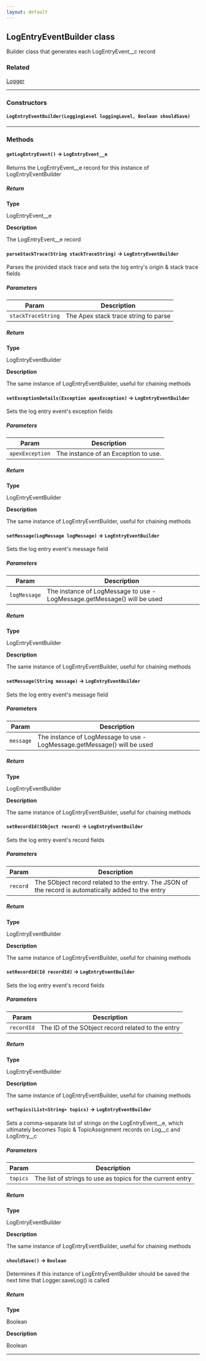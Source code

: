 ```yaml
---
layout: default
---
```

## LogEntryEventBuilder class

Builder class that generates each LogEntryEvent__c record

### Related

[Logger](/logger-engine/Logger.md)

---
### Constructors
#### `LogEntryEventBuilder(LoggingLevel loggingLevel, Boolean shouldSave)`
---
### Methods
#### `getLogEntryEvent()` → `LogEntryEvent__e`

 Returns the LogEntryEvent__e record for this instance of LogEntryEventBuilder

##### Return

**Type**

LogEntryEvent__e

**Description**

The LogEntryEvent__e record

#### `parseStackTrace(String stackTraceString)` → `LogEntryEventBuilder`

 Parses the provided stack trace and sets the log entry's origin & stack trace fields

##### Parameters
|Param|Description|
|-----|-----------|
|`stackTraceString` |  The Apex stack trace string to parse |

##### Return

**Type**

LogEntryEventBuilder

**Description**

The same instance of LogEntryEventBuilder, useful for chaining methods

#### `setExceptionDetails(Exception apexException)` → `LogEntryEventBuilder`

 Sets the log entry event's exception fields

##### Parameters
|Param|Description|
|-----|-----------|
|`apexException` |  The instance of an Exception to use. |

##### Return

**Type**

LogEntryEventBuilder

**Description**

The same instance of LogEntryEventBuilder, useful for chaining methods

#### `setMessage(LogMessage logMessage)` → `LogEntryEventBuilder`

 Sets the log entry event's message field

##### Parameters
|Param|Description|
|-----|-----------|
|`logMessage` |  The instance of LogMessage to use - LogMessage.getMessage() will be used |

##### Return

**Type**

LogEntryEventBuilder

**Description**

The same instance of LogEntryEventBuilder, useful for chaining methods

#### `setMessage(String message)` → `LogEntryEventBuilder`

 Sets the log entry event's message field

##### Parameters
|Param|Description|
|-----|-----------|
|`message` |  The instance of LogMessage to use - LogMessage.getMessage() will be used |

##### Return

**Type**

LogEntryEventBuilder

**Description**

The same instance of LogEntryEventBuilder, useful for chaining methods

#### `setRecordId(SObject record)` → `LogEntryEventBuilder`

 Sets the log entry event's record fields

##### Parameters
|Param|Description|
|-----|-----------|
|`record` |  The SObject record related to the entry. The JSON of the record is automatically added to the entry |

##### Return

**Type**

LogEntryEventBuilder

**Description**

The same instance of LogEntryEventBuilder, useful for chaining methods

#### `setRecordId(Id recordId)` → `LogEntryEventBuilder`

 Sets the log entry event's record fields

##### Parameters
|Param|Description|
|-----|-----------|
|`recordId` |  The ID of the SObject record related to the entry |

##### Return

**Type**

LogEntryEventBuilder

**Description**

The same instance of LogEntryEventBuilder, useful for chaining methods

#### `setTopics(List<String> topics)` → `LogEntryEventBuilder`

 Sets a comma-separate list of strings on the LogEntryEvent__e, which ultimately becomes Topic & TopicAssignment records on Log__c and LogEntry__c

##### Parameters
|Param|Description|
|-----|-----------|
|`topics` |  The list of strings to use as topics for the current entry |

##### Return

**Type**

LogEntryEventBuilder

**Description**

The same instance of LogEntryEventBuilder, useful for chaining methods

#### `shouldSave()` → `Boolean`

 Determines if this instance of LogEntryEventBuilder should be saved the next time that Logger.saveLog() is called

##### Return

**Type**

Boolean

**Description**

Boolean

---
